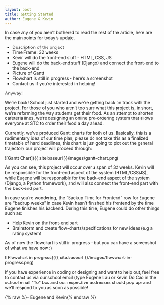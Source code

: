 ```yaml
---
layout: post
title: Getting Started
author: Eugene & Kevin
---
```

In case any of you aren’t bothered to read the rest of the article, here are the main points for today’s update.

- Description of the project
- Time Frame: 32 weeks
- Kevin will do the front-end stuff - HTML, CSS, JS
- Eugene will do the back-end stuff (Django) and connect the front-end to the back-end
- Picture of Gantt
- Flowchart is still in progress - here’s a screenshot
- Contact us if you’re interested in helping!

Anyway!!

We’re back! School just started and we’re getting back on track with the project. For those of you who aren’t too sure what this project is, in short, we’re reforming the way students get their food. As an attempt to shorten cafeteria lines, we’re designing an online pre-ordering system that allows everyone at STC to order their food a day ahead. 

Currently, we’ve produced Gantt charts for both of us. Basically, this is a rudimentary idea of our time plan; please do not take this as a finalized timetable of hard deadlines, this chart is just going to plot out the general trajectory our project will proceed through:

![Gantt Chart]({{ site.baseurl }}/images/gantt-chart.png)

As you can see, this project will occur over a span of 32 weeks. Kevin will be responsible for the front-end aspect of the system (HTML/CSS/JS), while Eugene will be responsible for the back-end aspect of the system (Django, a Python framework), and will also connect the front-end part with the back-end part.

In case you’re wondering, the “Backup Time for Frontend” row for Eugene are “backup weeks” in case Kevin hasn’t finished his frontend by the time Eugene finishes his backend. During this time, Eugene could do other things such as:

* Help Kevin on the front-end part
* Brainstorm and create flow-charts/specifications for new ideas (e.g a rating system)

As of now the flowchart is still in progress - but you can have a screenshot of what we have now :)

![Flowchart in progress]({{ site.baseurl }}/images/flowchart-in-progress.png)

If you have experience in coding or designing and want to help out, feel free to contact us via our school email (type Eugene Lau or Kevin Do Cao in the school email "To" box and our respective addresses should pop up) and we’ll respond to you as soon as possible!

{% raw %}- Eugene and Kevin{% endraw %}

